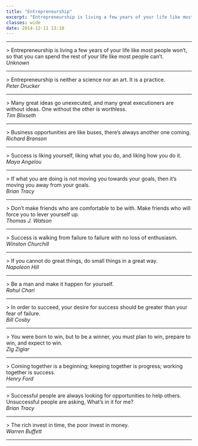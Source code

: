 ```yaml
---
title: "Entrepreneurship"
excerpt: "Entrepreneurship is living a few years of your life like most people won’t..."
classes: wide
date: 2014-12-11 13:10
---
```


<hr width="100%" />
> Entrepreneurship is living a few years of your life like most people won’t, so that you can spend the rest of your life like most people can’t.<br />
	<cite>Unknown</cite>
<hr width="100%" />
> Entrepreneurship is neither a science nor an art. It is a practice.<br />
	<cite>Peter Drucker</cite>
<hr width="100%" />
> Many great ideas go unexecuted, and many great executioners are without ideas. One without the other is worthless.<br />
	<cite>Tim Blixseth</cite>
<hr width="100%" />
> Business opportunities are like buses, there’s always another one coming.<br />
	<cite>Richard Branson</cite>
<hr width="100%" />
> Success is liking yourself, liking what you do, and liking how you do it.<br />
	<cite>Maya Angelou</cite>
<hr width="100%" />
> If what you are doing is not moving you towards your goals, then it’s moving you away from your goals.<br />
	<cite>Brian Tracy</cite>
<hr width="100%" />
> Don’t make friends who are comfortable to be with. Make friends who will force you to lever yourself up.<br />
	<cite>Thomas J. Watson</cite>
<hr width="100%" />
> Success is walking from failure to failure with no loss of enthusiasm.<br />
	<cite>Winston Churchill</cite>
<hr width="100%" />
> If you cannot do great things, do small things in a great way.<br />
	<cite>Napoleon Hill</cite>
<hr width="100%" />
> Be a man and make it happen for yourself.<br />
	<cite>Rahul Chari</cite>
<hr width="100%" />
> In order to succeed, your desire for success should be greater than your fear of failure.<br />
	<cite>Bill Cosby</cite>
<hr width="100%" />
> You were born to win, but to be a winner, you must plan to win, prepare to win, and expect to win.<br />
	<cite>Zig Ziglar</cite>
<hr width="100%" />
> Coming together is a beginning; keeping together is progress; working together is success.<br />
	<cite>Henry Ford</cite>
<hr width="100%" />
> Successful people are always looking for opportunities to help others. Unsuccessful people are asking, What’s in it for me?<br />
	<cite>Brian Tracy</cite>
<hr width="100%" />
> The rich invest in time, the poor invest in money.<br />
	<cite>Warren Buffett</cite>
<hr width="100%" />
